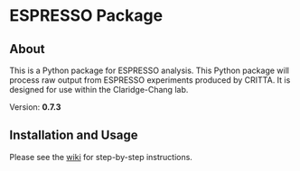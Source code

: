 # ESPRESSO Package

## About
This is a Python package for ESPRESSO analysis. This Python package will process raw output from ESPRESSO experiments produced by CRITTA. It is designed for use within the Claridge-Chang lab.

Version: **0.7.3**

## Installation and Usage

Please see the [wiki](https://github.com/ACCLAB/espresso/wiki) for step-by-step instructions.
